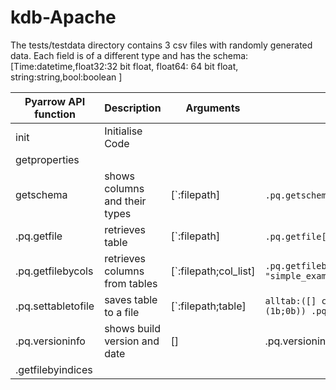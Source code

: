 # kdb-Apache

The tests/testdata directory contains 3 csv files with randomly generated data. Each field is of a different type and has the schema:
[Time:datetime,float32:32 bit float, float64: 64 bit float, string:string,bool:boolean ]


|Pyarrow API function   | Description  | Arguments  | Example Usage  |
|---|---|---|---|
| init  | Initialise Code  |   |   |
| getproperties  |   |   |   |
| getschema  | shows columns and their types  | [`:filepath]  |`.pq.getschema[`$"tests/testdata/simple_example.parquet"]   |
| .pq.getfile  | retrieves table  | [`:filepath]  |`.pq.getfile[`$"tests/testdata/simple_example.parquet"]   |
| .pq.getfilebycols  | retrieves columns from tables  | [`:filepath;col_list]  |```.pq.getfilebycols[getdatafile "simple_example.parquet";`one`two]``` |
| .pq.settabletofile | saves table to a file  | [`:filepath;table]  |  ```alltab:([] c:("h";"w"); f:(21.5;22.6); i:(25;26); b:(1b;0b)) .pq.settabletofile[`here;alltab]``` |
| .pq.versioninfo  |  shows build version and date  |  [] | .pq.versioninfo[]  |
| .getfilebyindices  |  |   |   |


